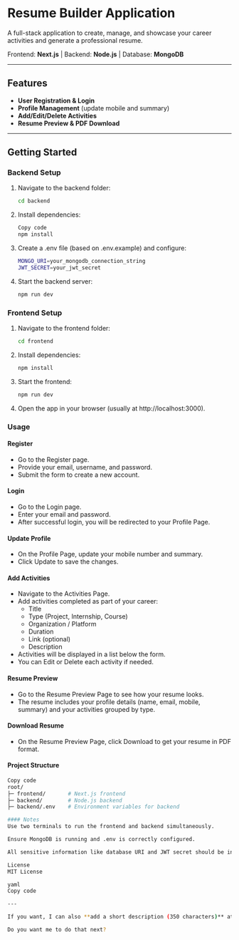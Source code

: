 # Resume Builder Application

A full-stack application to create, manage, and showcase your career activities and generate a professional resume.  

Frontend: **Next.js** | Backend: **Node.js** | Database: **MongoDB**

---

## Features

- **User Registration & Login**
- **Profile Management** (update mobile and summary)
- **Add/Edit/Delete Activities**
- **Resume Preview & PDF Download**

---

## Getting Started

### Backend Setup

1. Navigate to the backend folder:
   ```bash
   cd backend
2. Install dependencies:
   ```bash
   Copy code
   npm install

3. Create a .env file (based on .env.example) and configure:
   ```bash
   MONGO_URI=your_mongodb_connection_string
   JWT_SECRET=your_jwt_secret

4. Start the backend server:
   ```bash
   npm run dev

### Frontend Setup
1. Navigate to the frontend folder:
   ```bash
   cd frontend
2. Install dependencies:
   ```bash
   npm install
3. Start the frontend:
   ```bash
   npm run dev
4. Open the app in your browser (usually at http://localhost:3000).

### Usage
#### Register
- Go to the Register page.
- Provide your email, username, and password.
- Submit the form to create a new account.

#### Login
- Go to the Login page.
- Enter your email and password.
- After successful login, you will be redirected to your Profile Page.

#### Update Profile
- On the Profile Page, update your mobile number and summary.
- Click Update to save the changes.

#### Add Activities
- Navigate to the Activities Page.
- Add activities completed as part of your career:
   - Title
   - Type (Project, Internship, Course)
   - Organization / Platform
   - Duration
   - Link (optional)
   - Description
- Activities will be displayed in a list below the form.
- You can Edit or Delete each activity if needed.

#### Resume Preview
- Go to the Resume Preview Page to see how your resume looks.
- The resume includes your profile details (name, email, mobile, summary) and your activities grouped by type.

#### Download Resume
- On the Resume Preview Page, click Download to get your resume in PDF format.

#### Project Structure
   ```bash
   Copy code
   root/
   ├─ frontend/       # Next.js frontend
   ├─ backend/        # Node.js backend
   ├─ backend/.env    # Environment variables for backend

#### Notes
Use two terminals to run the frontend and backend simultaneously.

Ensure MongoDB is running and .env is correctly configured.

All sensitive information like database URI and JWT secret should be in .env.

License
MIT License

yaml
Copy code

---

If you want, I can also **add a short description (350 characters)** at the top for GitHub repo creation, so it’s ready to paste directly.  

Do you want me to do that next?
